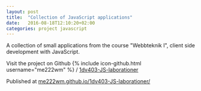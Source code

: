 ```yaml
---
layout: post
title:  "Collection of JavaScript applications"
date:   2016-08-18T12:10:20+02:00
categories: project javascript
---
```


A collection of small applications from the course "Webbteknik I", client side development with JavaScript.

Visit the project on Github
{% include icon-github.html username="me222wm" %} /
[1dv403-JS-laborationer](https://github.com/me222wm/1dv403-JS-laborationer)

Published at [me222wm.github.io/1dv403-JS-laborationer/](http://me222wm.github.io/1dv403-JS-laborationer/)


